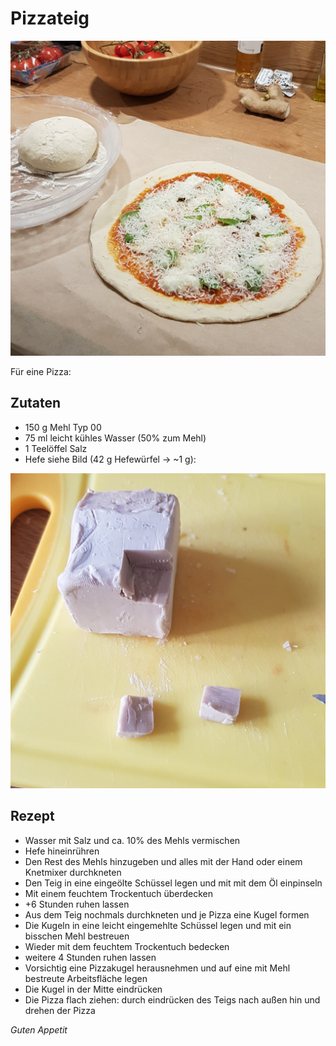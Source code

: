 # Pizzateig

![img](imgs/Pizzateig.jpg)

Für eine Pizza:

## Zutaten
- 150 g Mehl Typ 00
- 75 ml leicht kühles Wasser (50% zum Mehl)
- 1 Teelöffel Salz
- Hefe siehe Bild (42 g Hefewürfel -> ~1 g):

![hefe](imgs/Pizzateig_1_Hefe.jpg)

## Rezept
- Wasser mit Salz und ca. 10% des Mehls vermischen
- Hefe hineinrühren
- Den Rest des Mehls hinzugeben und alles mit der Hand oder einem Knetmixer durchkneten
- Den Teig in eine eingeölte Schüssel legen und mit mit dem Öl einpinseln
- Mit einem feuchtem Trockentuch überdecken
- +6 Stunden ruhen lassen
- Aus dem Teig nochmals durchkneten und je Pizza eine Kugel formen
- Die Kugeln in eine leicht eingemehlte Schüssel legen und mit ein bisschen Mehl bestreuen
- Wieder mit dem feuchtem Trockentuch bedecken
- weitere 4 Stunden ruhen lassen
- Vorsichtig eine Pizzakugel herausnehmen und auf eine mit Mehl bestreute Arbeitsfläche legen
- Die Kugel in der Mitte eindrücken
- Die Pizza flach ziehen: durch eindrücken des Teigs nach außen hin und drehen der Pizza

*Guten Appetit*
